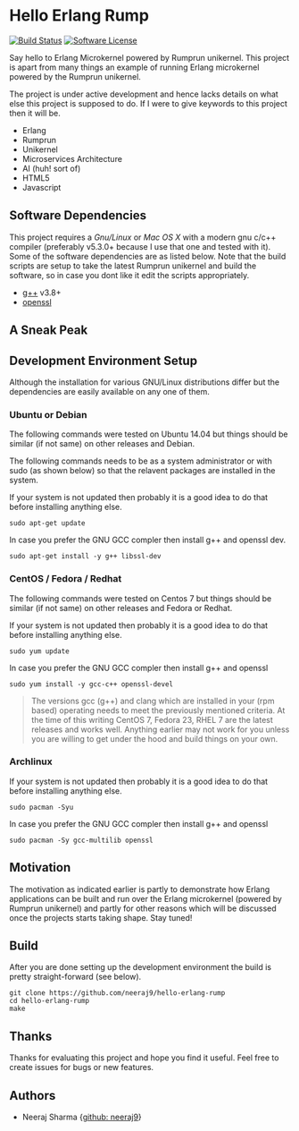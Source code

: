 # Hello Erlang Rump

[![Build Status](https://travis-ci.org/neeraj9/hello-erlang-rump.svg?branch=master)](https://travis-ci.org/neeraj9/hello-erlang-rump)
[![Software License](https://img.shields.io/badge/license-ISC-blue.svg?style=flat-square)](LICENSE)

Say hello to Erlang Microkernel powered by Rumprun unikernel. This project
is apart from many things an example of running Erlang microkernel powered
by the Rumprun unikernel.

The project is under active development and hence lacks details on what
else this project is supposed to do. If I were to give keywords to this
project then it will be.

* Erlang
* Rumprun
* Unikernel
* Microservices Architecture
* AI (huh! sort of)
* HTML5
* Javascript

## Software Dependencies

This project requires a *Gnu/Linux* or *Mac OS X* with a modern gnu c/c++
compiler (preferably v5.3.0+ because I use that one and tested with it).
Some of the software dependencies are as listed below. Note that the
build scripts are setup to take the latest Rumprun unikernel and build
the software, so in case you dont like it edit the scripts appropriately.

* [g++](https://gcc.gnu.org/) v3.8+
* [openssl](http://www.openssl.org/)

## A Sneak Peak

## Development Environment Setup

Although the installation for various GNU/Linux distributions differ but
the dependencies are easily available on any one of them.

### Ubuntu or Debian

The following commands were tested on Ubuntu 14.04 but things should be similar
(if not same) on other releases and Debian.

The following commands needs to be as a system administrator or with sudo
(as shown below) so that the relavent packages are installed in the
system.

If your system is not updated then probably it is a good idea to do that
before installing anything else.

    sudo apt-get update

In case you prefer the GNU GCC compler then install g++ and openssl dev.

    sudo apt-get install -y g++ libssl-dev

### CentOS / Fedora / Redhat

The following commands were tested on Centos 7 but things should be similar
(if not same) on other releases and Fedora or Redhat.

If your system is not updated then probably it is a good idea to do that
before installing anything else.

    sudo yum update

In case you prefer the GNU GCC compler then install g++ and openssl

    sudo yum install -y gcc-c++ openssl-devel

> The versions gcc (g++) and clang which are installed in your (rpm based)
> operating needs to meet the previously mentioned criteria. At the time of
> this writing CentOS 7, Fedora 23, RHEL 7 are the latest releases and works
> well. Anything earlier may not work for you unless you are willing to
> get under the hood and build things on your own.

### Archlinux

If your system is not updated then probably it is a good idea to do that
before installing anything else.

    sudo pacman -Syu

In case you prefer the GNU GCC compler then install g++ and openssl

    sudo pacman -Sy gcc-multilib openssl

## Motivation

The motivation as indicated earlier is partly to demonstrate how Erlang
applications can be built and run over the Erlang microkernel (powered by
Rumprun unikernel) and partly for other reasons which will be discussed
once the projects starts taking shape. Stay tuned!

## Build

After you are done setting up the development environment the build is
pretty straight-forward (see below).

    git clone https://github.com/neeraj9/hello-erlang-rump
    cd hello-erlang-rump
    make


## Thanks

Thanks for evaluating this project and hope you find it useful.
Feel free to create issues for bugs or new features.

## Authors

* Neeraj Sharma {[github: neeraj9](https://github.com/neeraj9)}

